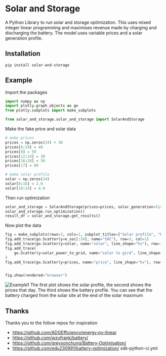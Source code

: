 # Solar and Storage

A Python Library to run solar and storage optimization.
This uses mixed integer linear programming and maximises revenue made by charging and discharging the battery.
The model uses variable prices and a solar generation profile.

## Installation

```
pip install solar-and-storage
```


## Example

Import the packages
```python
import numpy as np
import plotly.graph_objects as go
from plotly.subplots import make_subplots

from solar_and_storage.solar_and_storage import SolarAndStorage

```
Make the fake price and solar data
```python
# make prices
prices = np.zeros(24) + 30
prices[6:19] = 40
prices[9] = 50
prices[12:14] = 30
prices[16:18] = 50
prices[17] = 60

# make solar profile
solar = np.zeros(24)
solar[8:16] = 2.0
solar[10:14] = 4.0
```

Then run optimization
```python
solar_and_storage = SolarAndStorage(prices=prices, solar_generation=list(solar))
solar_and_storage.run_optimization()
result_df = solar_and_storage.get_results()
```



Now plot the data
```python
fig = make_subplots(rows=3, cols=1, subplot_titles=["Solar profile", "Price", "SOC"])
fig.add_trace(go.Scatter(y=e_soc[:24], name="SOC"), row=3, col=1)
fig.add_trace(go.Scatter(y=solar, name="solar", line_shape="hv"), row=1, col=1)
fig.add_trace(
    go.Scatter(y=solar_power_to_grid, name="solar to gird", line_shape="hv"), row=1, col=1
)
fig.add_trace(go.Scatter(y=prices, name="price", line_shape="hv"), row=2, col=1)


fig.show(rendered="browser")
```


![Example1](https://raw.githubusercontent.com/openclimatefix/solar-and-storage/main/examples/solar_and_storage.png)
The first plot shows the solar profile, the second shows the prices that day. The third shows the battery profile.
You can see that the battery charged from the solar site at the end of the solar maximum



## Thanks

Thanks you to the follow repos for inspiration
- https://github.com/ADGEfficiency/energy-py-linear
- https://github.com/wzyfrank/battery/
- https://github.com/greysonchung/Battery-Optimisation/
- https://github.com/edu230991/battery-optimization/
sdk-python-ci.yml

